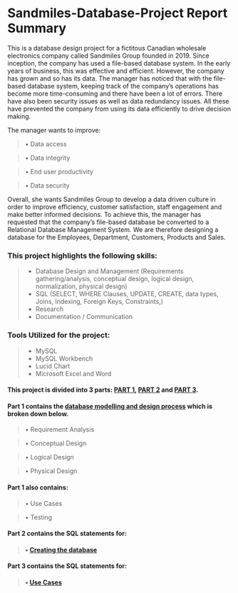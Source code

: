 # Sandmiles-Database-Project Report Summary
This is a database design project for a fictitous Canadian wholesale electronics company called Sandmiles Group founded in 2019. Since
inception, the company has used a file-based database system. In the early years of business, this was effective and efficient. However, the company has grown and so has its data. The manager has noticed that with the file-based database system, keeping track of the company’s operations has become more time-consuming and there have been a lot of errors. There have also been security issues as well as data redundancy issues. All these have prevented the
company from using its data efficiently to drive decision making.

The manager wants to improve:

> • Data access

> • Data integrity

>• End user productivity

>• Data security

Overall, she wants Sandmiles Group to develop a data driven culture in order to improve
efficiency, customer satisfaction, staff engagement and make better informed decisions. To
achieve this, the manager has requested that the company’s file-based database be converted
to a Relational Database Management System. We are therefore designing a database for the
Employees, Department, Customers, Products and Sales.

### This project highlights the following skills:
> * Database Design and Management (Requirements gathering/analysis, conceptual design, logical design, normalization, physical design)
> * SQL (SELECT, WHERE Clauses, UPDATE, CREATE, data types, Joins, Indexing, Foreign Keys, Constraints,)
> * Research
> * Documentation / Communication

### Tools Utilized for the project:
> * MySQL
> * MySQL Workbench
> * Lucid Chart
> * Microsoft Excel and Word

#### This project is divided into 3  parts: [PART 1](https://github.com/Jennie-Techie/Sandmiles-Database-Project/blob/2e7598bbc69cc7e528377f92fb610f97a3f53fed/Sandmile%20Group%20Database%20Project.pdf),  [PART 2](https://github.com/Jennie-Techie/Sandmiles-Database-Project/blob/2e7598bbc69cc7e528377f92fb610f97a3f53fed/create_database_sandmile_group_project.sql) and [PART 3](https://github.com/Jennie-Techie/Sandmiles-Database-Project/blob/2e7598bbc69cc7e528377f92fb610f97a3f53fed/Sandmile_Group.sql).

#### Part 1 contains the [database modelling and design process](https://github.com/Jennie-Techie/Sandmiles-Database-Project/blob/2e7598bbc69cc7e528377f92fb610f97a3f53fed/Sandmile%20Group%20Database%20Project.pdf) which is broken down below. 
> • Requirement Analysis

> • Conceptual Design

> • Logical Design

> • Physical Design

#### Part 1 also contains: 
> • Use Cases

> • Testing


#### Part 2 contains the SQL statements for:
> #### • [Creating the database](https://github.com/Jennie-Techie/Sandmiles-Database-Project/blob/2e7598bbc69cc7e528377f92fb610f97a3f53fed/create_database_sandmile_group_project.sql)

#### Part 3 contains the SQL statements for:
> #### • [Use Cases](https://github.com/Jennie-Techie/Sandmiles-Database-Project/blob/2e7598bbc69cc7e528377f92fb610f97a3f53fed/Sandmile_Group.sql)



